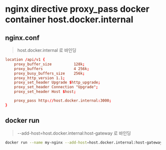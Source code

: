 # nginx directive proxy_pass docker container host.docker.internal

## nginx.conf

> host.docker.internal 로 바인딩

```conf
location /api/v1 {
    proxy_buffer_size          128k;
    proxy_buffers              4 256k;
    proxy_busy_buffers_size    256k;
    proxy_http_version 1.1;
    proxy_set_header Upgrade $http_upgrade;
    proxy_set_header Connection "Upgrade";
    proxy_set_header Host $host;

    proxy_pass http://host.docker.internal:3000;
}
```

## docker run

> --add-host=host.docker.internal:host-gateway 로 바인딩

```sh
docker run --name my-nginx --add-host=host.docker.internal:host-gateway -d -p 80:80 nginx
```
